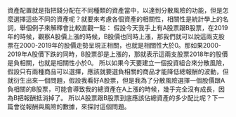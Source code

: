 資產配置就是指把錢分配在不同種類的資產當中，以達到分散風險的功能，但是怎麼選擇這些不同的資產呢？就要來考慮各個資產的相關性，相關性是統計學上的名詞，舉個例子來解釋會比較直觀一點：
假設今天我手上有A股票跟B股票，在2019年的時候，觀察A股價上漲的時候，B股價也同時上漲，那我們就可以說這兩支股票在2000-2019年的股價走勢呈現正相關，也就是相關性大於0。那如果2000-2019年A股價下跌的同時，B股票卻是上漲的，那就表示這兩支股票2018年的股價是負相關，也就是相關性小於0。
所以如果今天要建立一個投資組合來分散風險，假設只有兩種商品可以選擇，應該就要選負相關的商品才能降低總報酬的波動，但就衍生出來一個問題，假設我看好A股票，但是我為了分散風險選擇一個股價跟A負相關的B股票，可能會導致我的總資產在A上漲的時候，幾乎完全沒有成長，因為B把報酬抵消掉了。
所以A股票跟B股票到底應該佔總資產的多少配比呢？下一篇會從報酬與風險的數據，來探討這個問題。

